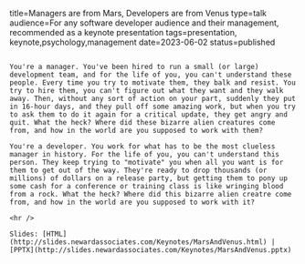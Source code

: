 title=Managers are from Mars, Developers are from Venus
type=talk
audience=For any software developer audience and their management, recommended as a keynote presentation
tags=presentation, keynote,psychology,management
date=2023-06-02
status=published
~~~~~~

You're a manager. You've been hired to run a small (or large) development team, and for the life of you, you can't understand these people. Every time you try to motivate them, they balk and resist. You try to hire them, you can't figure out what they want and they walk away. Then, without any sort of action on your part, suddenly they put in 16-hour days, and they pull off some amazing work, but when you try to ask them to do it again for a critical update, they get angry and quit. What the heck? Where did these bizarre alien creatures come from, and how in the world are you supposed to work with them?

You're a developer. You work for what has to be the most clueless manager in history. For the life of you, you can't understand this person. They keep trying to "motivate" you when all you want is for them to get out of the way. They're ready to drop thousands (or millions) of dollars on a release party, but getting them to pony up some cash for a conference or training class is like wringing blood from a rock. What the heck? Where did this bizarre alien creatre come from, and how in the world are you supposed to work with it?
    
<hr />

Slides: [HTML](http://slides.newardassociates.com/Keynotes/MarsAndVenus.html) | [PPTX](http://slides.newardassociates.com/Keynotes/MarsAndVenus.pptx)
